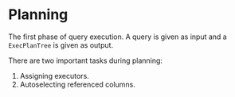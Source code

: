 # Planning

The first phase of query execution. A query is given as input and a `ExecPlanTree` is given as output.

There are two important tasks during planning:

1.  Assigning executors.
2.  Autoselecting referenced columns.
